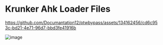 # Krunker Ahk Loader Files


https://github.com/Documantation12/ptwbypass/assets/134162456/cd6c953c-bd21-4e71-96d7-bbd3fe41916b


![image](https://github.com/Documantation12/ptwbypass/assets/134162456/7e6ebc04-64df-4ab5-b085-22a8e849d021)
